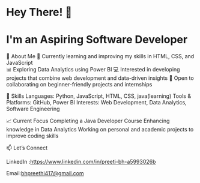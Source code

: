 # Hey There! 👋
# I'm an Aspiring Software Developer
🔹 About Me
🌱 Currently learning and improving my skills in  HTML, CSS, and JavaScript   
📊 Exploring Data Analytics using Power BI
💻 Interested in developing projects that combine web development and data-driven insights
🚀 Open to collaborating on beginner-friendly projects and internships

🔹 Skills
Languages: Python, JavaScript, HTML, CSS, java(learning)
Tools & Platforms: GitHub, Power BI
Interests: Web Development, Data Analytics, Software Engineering

📈 Current Focus
Completing a Java Developer Course
Enhancing knowledge in Data Analytics
Working on personal and academic projects to improve coding skills

📫 Let’s Connect

LinkedIn :https://www.linkedin.com/in/preeti-bh-a5993026b

Email:bhpreethi417@gmail.com
